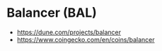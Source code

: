 # Balancer (BAL)

- https://dune.com/projects/balancer
- https://www.coingecko.com/en/coins/balancer
